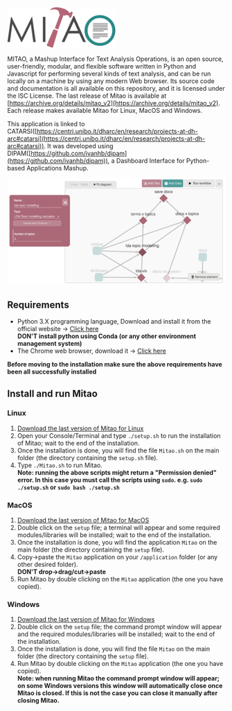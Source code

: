<img src="doc/mitao_logo.png" alt="logo" width="250"/>

MITAO, a Mashup Interface for Text Analysis Operations, is an open source, user-friendly, modular, and flexible software written in Python and Javascript for performing several kinds of text analysis, and can be run locally on a machine by using any modern Web browser. Its source code and documentation is all available on this repository, and it is licensed under the ISC License. The last release of Mitao is available at [https://archive.org/details/mitao_v2](https://archive.org/details/mitao_v2). Each release makes available Mitao for Linux, MacOS and Windows.  

This application is linked to CATARSI([https://centri.unibo.it/dharc/en/research/projects-at-dh-arc#catarsi](https://centri.unibo.it/dharc/en/research/projects-at-dh-arc#catarsi)). It was developed using DIPAM([https://github.com/ivanhb/dipam](https://github.com/ivanhb/dipam)), a Dashboard Interface for Python-based Applications Mashup.

<img src="doc/mitao_screenshot.png" alt="screen"/>

## Requirements
* Python 3.X programming language, Download and install it from the official website -> [Click here](https://www.python.org/downloads/)<br>**DON'T install python using Conda (or any other environment management system)**
* The Chrome web browser, download it -> [Click here](https://www.google.com/intl/en/chrome/)

**Before moving to the installation make sure the above requirements have been all successfully installed**
## Install and run Mitao

### Linux
1. [Download the last version of Mitao for Linux](https://archive.org/download/mitao2/mitao_v2.0.1_linux.zip)
1. Open your Console/Terminal and type `./setup.sh` to run the installation of Mitao; wait to the end of the installation.
2. Once the installation is done, you will find the file `Mitao.sh` on the main folder (the directory containing the `setup.sh` file).
3. Type `./Mitao.sh` to run Mitao.<br>
**Note: running the above scripts might return a "Permission denied" error. In this case you must call the scripts using `sudo`. e.g. `sudo ./setup.sh` or `sudo bash ./setup.sh`**

### MacOS
1. [Download the last version of Mitao for MacOS](https://archive.org/download/mitao2/mitao_v2.0.1_macos.zip)
1. Double click on the `setup` file; a terminal will appear and some required modules/libraries will be installed; wait to the end of the installation.
2. Once the installation is done, you will find the application `Mitao` on the main folder (the directory containing the `setup` file).
3. Copy->paste the `Mitao` application on your `/application` folder (or any other desired folder).<br>**DON'T drop->drag/cut->paste**
4. Run Mitao by double clicking on the `Mitao` application (the one you have copied).

### Windows
1. [Download the last version of Mitao for Windows](https://archive.org/download/mitao2/mitao_v2.0.1_windows.zip)
1. Double click on the `setup` file; the command prompt window will appear and the required modules/libraries will be installed; wait to the end of the installation.
2. Once the installation is done, you will find the file `Mitao` on the main folder (the directory containing the `setup` file).
3. Run Mitao by double clicking on the `Mitao` application (the one you have copied).<br>
**Note: when running Mitao the command prompt window will appear; on some Windows versions this window will automatically close once Mitao is closed. If this is not the case you can close it manually after closing Mitao.**
